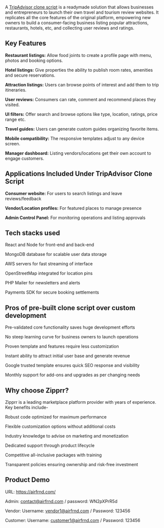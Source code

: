A <a href="https://zipprr.com/tripadvisor-clone/">TripAdvisor clone script</a> is a readymade solution that allows businesses and entrepreneurs to launch their own travel and tourism review websites. It replicates all the core features of the original platform, empowering new owners to build a consumer-facing business listing popular attractions, restaurants, hotels, etc, and collecting user reviews and ratings.

<h2><b>Key Features</b></h2>

**Restaurant listings:** Allow food joints to create a profile page with menu, photos and booking options.

**Hotel listings:** Give properties the ability to publish room rates, amenities and secure reservations.

**Attraction listings:** Users can browse points of interest and add them to trip itineraries.

**User reviews:** Consumers can rate, comment and recommend places they visited.

**UI filters:** Offer search and browse options like type, location, ratings, price range etc.

**Travel guides:** Users can generate custom guides organizing favorite items.

**Mobile compatibility:** The responsive templates adjust to any device screen.

**Manager dashboard:** Listing vendors/locations get their own account to engage customers.

<h2><b>Applications Included Under TripAdvisor Clone Script</b></h2>

**Consumer website:** For users to search listings and leave reviews/feedback

**Vendor/Location profiles:** For featured places to manage presence

**Admin Control Panel:** For monitoring operations and listing approvals

<h2><b>Tech stacks used</b></h2>

React and Node for front-end and back-end

MongoDB database for scalable user data storage

AWS servers for fast streaming of interface

OpenStreetMap integrated for location pins

PHP Mailer for newsletters and alerts

Payments SDK for secure booking settlements

<h2><b>Pros of pre-built clone script over custom development</b></h2>

Pre-validated core functionality saves huge development efforts

No steep learning curve for business owners to launch operations

Proven template and features require less customization

Instant ability to attract initial user base and generate revenue

Google trusted template ensures quick SEO response and visibility

Monthly support for add-ons and upgrades as per changing needs

<h2><b>Why choose Zipprr?</b></h2>

Zipprr is a leading marketplace platform provider with years of experience. Key benefits include-

Robust code optimized for maximum performance

Flexible customization options without additional costs

Industry knowledge to advise on marketing and monetization

Dedicated support through product lifecycle

Competitive all-inclusive packages with training

Transparent policies ensuring ownership and risk-free investment

<h2><b>Product Demo</b></h2>

URL: https://airfrnd.com/

Admin: contact@airfrnd.com  / password: WN2pXPrR5d

Vendor: Username: vendor1@airfrnd.com / Password: 123456

Customer: Username: customer1@airfrnd.com / Password: 123456
